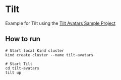 # Tilt

Example for Tilt using the [Tilt Avatars Sample Project](https://github.com/tilt-dev/tilt-avatars)

## How to run

```shell
# Start local Kind cluster
kind create cluster --name tilt-avatars

# Start Tilt
cd tilt-avatars
tilt up
```
